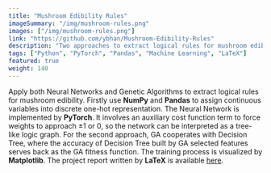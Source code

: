 ```yaml
---
title: "Mushroom Edibility Rules"
imageSummary: "/img/mushroom-rules.png"
images: ["/img/mushroom-rules.png"]
link: "https://github.com/ybhan/Mushroom-Edibility-Rules"
description: "Two approaches to extract logical rules for mushroom edibility: Neural Networks; Genetic Algorithm + Decision Tree. Implemented using Python with intuitive visulization."
tags: ["Python", "PyTorch", "Pandas", "Machine Learning", "LaTeX"]
featured: true
weight: 140
---
```


Apply both Neural Networks and Genetic Algorithms to extract logical rules for mushroom edibility. Firstly use **NumPy** and **Pandas** to assign continuous variables into discrete one-hot representation. The Neural Network is implemented by **PyTorch**. It involves an auxiliary cost function term to force weights to approach ±1 or 0, so the network can be interpreted as a tree-like logic graph. For the second approach, GA cooperates with Decision Tree, where the accuracy of Decision Tree built by GA selected features serves back as the GA fitness function. The training process is visualized by **Matplotlib**. The project report written by **LaTeX** is available [here](https://github.com/ybhan/Mushroom-Edibility-Rules/blob/master/Two-Approaches-to-Extract-Logical-Rules-for-Mushroom-Edibility--Neural-Networks-and-Genetic-Algorithm.pdf).
